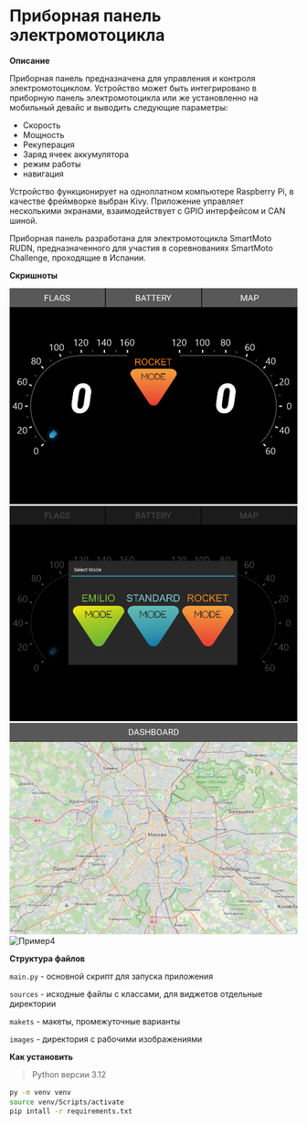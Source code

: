 # Приборная панель электромотоцикла

**Описание**

Приборная панель предназначена для управления и контроля электромотоциклом. Устройство может быть интегрировано в приборную панель электромотоцикла или же установленно на мобильный девайс и выводить следующие параметры:

 - Скорость
 - Мощность
 - Рекуперация
 - Заряд ячеек аккумулятора
 - режим работы
 - навигация
 
Устройство функционирует на одноплатном компьютере Raspberry Pi, в качестве фреймворке выбран Kivy. Приложение управляет несколькими экранами, взаимодействует с GPIO интерфейсом и CAN шиной.

Приборная панель разработана для электромотоцикла SmartMoto RUDN, предназначенного для участия в соревнованиях SmartMoto Challenge, проходящие в Испании.

**Скришноты**

![Пример1](readme/dashboard.png)
![Пример2](readme/drive_modes.png)
![Пример3](readme/navigation.png)
![Пример4](readme/bike_2.png)

**Структура файлов**

`main.py` - основной скрипт для запуска приложения

`sources` - исходные файлы с классами, для виджетов отдельные директории

`makets` - макеты, промежуточные варианты

`images` - директория с рабочими изображениями

**Как установить**
> Python версии 3.12
```bash
py -m venv venv
source venv/Scripts/activate
pip intall -r requirements.txt
```
